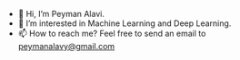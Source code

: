 - 👋 Hi, I’m Peyman Alavi.
- 👀 I’m interested in Machine Learning and Deep Learning.
- 📫 How to reach me? Feel free to send an email to peymanalavy@gmail.com

<!---
peyman-alv/peyman-alv is a ✨ special ✨ repository because its `README.md` (this file) appears on your GitHub profile.
You can click the Preview link to take a look at your changes.
--->
